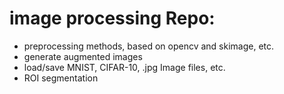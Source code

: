 # image processing Repo:
- preprocessing methods, based on opencv and skimage, etc.
- generate augmented images
- load/save MNIST, CIFAR-10, .jpg Image files, etc.
- ROI segmentation
